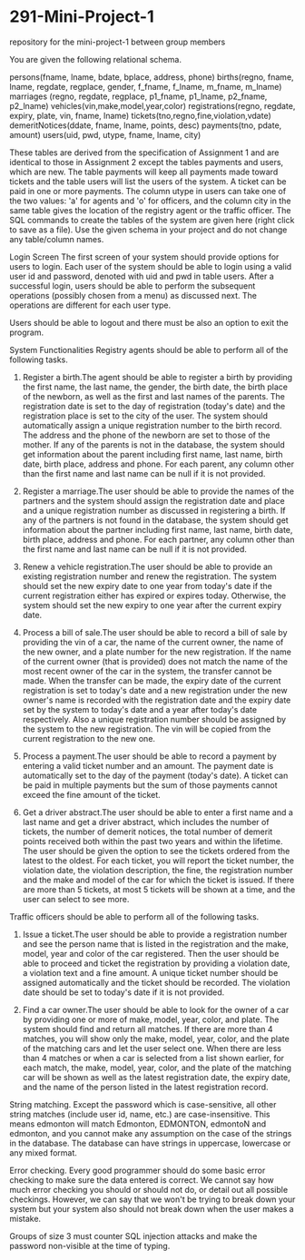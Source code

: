 # 291-Mini-Project-1
repository for the mini-project-1 between group members

You are given the following relational schema.

persons(fname, lname, bdate, bplace, address, phone)
births(regno, fname, lname, regdate, regplace, gender, f_fname, f_lname, m_fname, m_lname)
marriages (regno, regdate, regplace, p1_fname, p1_lname, p2_fname, p2_lname)
vehicles(vin,make,model,year,color)
registrations(regno, regdate, expiry, plate, vin, fname, lname)
tickets(tno,regno,fine,violation,vdate)
demeritNotices(ddate, fname, lname, points, desc)
payments(tno, pdate, amount)
users(uid, pwd, utype, fname, lname, city)


These tables are derived from the specification of Assignment 1 and are identical to those in Assignment 2 except the tables payments and users, which are new. The table payments will keep all payments made toward tickets and the table users will list the users of the system. A ticket can be paid in one or more payments. The column utype in users can take one of the two values: 'a' for agents and 'o' for officers, and the column city in the same table gives the location of the registry agent or the traffic officer. The SQL commands to create the tables of the system are given here (right click to save as a file). Use the given schema in your project and do not change any table/column names.

Login Screen
The first screen of your system should provide options for users to login. Each user of the system should be able to login using a valid user id and password, denoted with uid and pwd in table users. After a successful login, users should be able to perform the subsequent operations (possibly chosen from a menu) as discussed next. The operations are different for each user type.

Users should be able to logout and there must be also an option to exit the program.

System Functionalities
Registry agents should be able to perform all of the following tasks.

1. Register a birth.The agent should be able to register a birth by providing the first name, the last name, the gender, the birth date, the birth place of the newborn, as well as the first and last names of the parents. The registration date is set to the day of registration (today's date) and the registration place is set to the city of the user. The system should automatically assign a unique registration number to the birth record. The address and the phone of the newborn are set to those of the mother. If any of the parents is not in the database, the system should get information about the parent including first name, last name, birth date, birth place, address and phone. For each parent, any column other than the first name and last name can be null if it is not provided.

2. Register a marriage.The user should be able to provide the names of the partners and the system should assign the registration date and place and a unique registration number as discussed in registering a birth. If any of the partners is not found in the database, the system should get information about the partner including first name, last name, birth date, birth place, address and phone. For each partner, any column other than the first name and last name can be null if it is not provided.

3. Renew a vehicle registration.The user should be able to provide an existing registration number and renew the registration. The system should set the new expiry date to one year from today's date if the current registration either has expired or expires today. Otherwise, the system should set the new expiry to one year after the current expiry date.

4. Process a bill of sale.The user should be able to record a bill of sale by providing the vin of a car, the name of the current owner, the name of the new owner, and a plate number for the new registration. If the name of the current owner (that is provided) does not match the name of the most recent owner of the car in the system, the transfer cannot be made. When the transfer can be made, the expiry date of the current registration is set to today's date and a new registration under the new owner's name is recorded with the registration date and the expiry date set by the system to today's date and a year after today's date respectively. Also a unique registration number should be assigned by the system to the new registration. The vin will be copied from the current registration to the new one.

5. Process a payment.The user should be able to record a payment by entering a valid ticket number and an amount. The payment date is automatically set to the day of the payment (today's date). A ticket can be paid in multiple payments but the sum of those payments cannot exceed the fine amount of the ticket.

6. Get a driver abstract.The user should be able to enter a first name and a last name and get a driver abstract, which includes the number of tickets, the number of demerit notices, the total number of demerit points received both within the past two years and within the lifetime. The user should be given the option to see the tickets ordered from the latest to the oldest. For each ticket, you will report the ticket number, the violation date, the violation description, the fine, the registration number and the make and model of the car for which the ticket is issued. If there are more than 5 tickets, at most 5 tickets will be shown at a time, and the user can select to see more.



Traffic officers should be able to perform all of the following tasks.

1. Issue a ticket.The user should be able to provide a registration number and see the person name that is listed in the registration and the make, model, year and color of the car registered. Then the user should be able to proceed and ticket the registration by providing a violation date, a violation text and a fine amount. A unique ticket number should be assigned automatically and the ticket should be recorded. The violation date should be set to today's date if it is not provided.

2. Find a car owner.The user should be able to look for the owner of a car by providing one or more of make, model, year, color, and plate. The system should find and return all matches. If there are more than 4 matches, you will show only the make, model, year, color, and the plate of the matching cars and let the user select one. When there are less than 4 matches or when a car is selected from a list shown earlier, for each match, the make, model, year, color, and the plate of the matching car will be shown as well as the latest registration date, the expiry date, and the name of the person listed in the latest registration record.



String matching. Except the password which is case-sensitive, all other string matches (include user id, name, etc.) are case-insensitive. This means edmonton will match Edmonton, EDMONTON, edmontoN and edmonton, and you cannot make any assumption on the case of the strings in the database. The database can have strings in uppercase, lowercase or any mixed format.

Error checking. Every good programmer should do some basic error checking to make sure the data entered is correct. We cannot say how much error checking you should or should not do, or detail out all possible checkings. However, we can say that we won't be trying to break down your system but your system also should not break down when the user makes a mistake.

Groups of size 3 must counter SQL injection attacks and make the password non-visible at the time of typing.
